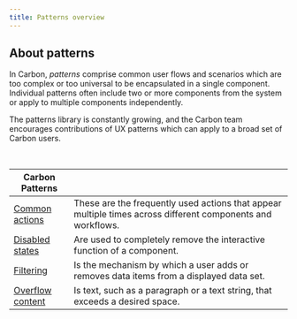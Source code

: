 ```yaml
---
title: Patterns overview
---
```

## About patterns

In Carbon, _patterns_ comprise common user flows and scenarios which are too complex or too universal to be encapsulated in a single component. Individual patterns often include two or more components from the system or apply to multiple components independently.

The patterns library is constantly growing, and the Carbon team encourages contributions of UX patterns which can apply to a broad set of Carbon users.

<br>

|Carbon Patterns |   |
|---|---|
|[Common actions](/patterns/common-actions)  | These are the frequently used actions that appear multiple times across different components and workflows.  |
|[Disabled states](/patterns/disabled-states)   |Are used to completely remove the interactive function of a component.   |
|[Filtering](/patterns/filtering)   |Is the mechanism by which a user adds or removes data items from a displayed data set.   |
|[Overflow content](/patterns/overflow-content) |Is text, such as a paragraph or a text string, that exceeds a desired space. |